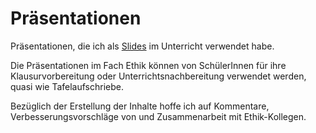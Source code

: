 Präsentationen
=======

Präsentationen, die ich als <a href="https://dorkeinath.github.io/">Slides</a> im Unterricht verwendet habe.

Die Präsentationen im Fach Ethik können von SchülerInnen für ihre Klausurvorbereitung  oder Unterrichtsnachbereitung verwendet werden, quasi wie Tafelaufschriebe.

Bezüglich der Erstellung der Inhalte hoffe ich auf Kommentare, Verbesserungsvorschläge von und Zusammenarbeit mit Ethik-Kollegen.


